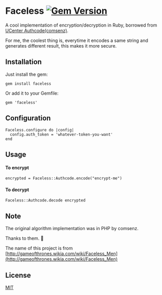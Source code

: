 # Faceless [![Gem Version](https://badge.fury.io/rb/faceless.svg)](https://badge.fury.io/rb/faceless)

A cool implementation of encryption/decryption in Ruby, borrowed from [UCenter Authcode(comsenz)](http://www.comsenz.com/downloads/install/ucenter).

For me, the coolest thing is, everytime it encodes a same string and generates different result, this makes it more secure.

## Installation

Just install the gem:

```
gem install faceless
```

Or add it to your Gemfile:

```
gem 'faceless'
```

## Configuration

```
Faceless.configure do |config|
  config.auth_token = 'whatever-token-you-want'
end
```

## Usage

#### To encrypt
```
encrypted = Faceless::Authcode.encode("encrypt-me")
```

#### To decrypt
```
Faceless::Authcode.decode encrypted
```

## Note
The original algorithm implementation was in PHP by comsenz.

Thanks to them. :beers:

The name of this project is from
[http://gameofthrones.wikia.com/wiki/Faceless_Men](http://gameofthrones.wikia.com/wiki/Faceless_Men)

## License

[MIT](http://opensource.org/licenses/MIT)

